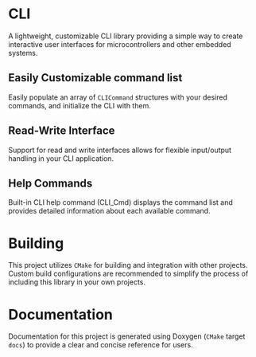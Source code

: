 # CLI

A lightweight, customizable CLI library providing a simple way to create interactive user interfaces for microcontrollers and other embedded systems.

## Easily Customizable command list
Easily populate an array of `CLICommand` structures with your desired commands, and initialize the CLI with them.

## Read-Write Interface
Support for read and write interfaces allows for flexible input/output handling in your CLI application.

## Help Commands
Built-in CLI help command (CLI_Cmd) displays the command list and provides detailed information about each available command.

# Building
This project utilizes `CMake` for building and integration with other projects. Custom build configurations are recommended to simplify the process of including this library in your own projects.

# Documentation
Documentation for this project is generated using Doxygen (`CMake` target `docs`) to provide a clear and concise reference for users.

